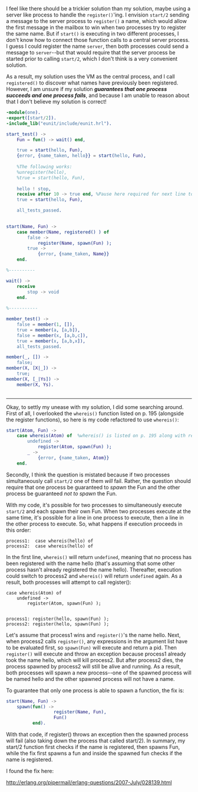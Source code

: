 I feel like there should be a trickier solution than my solution, maybe using a server like process to handle the `register()`'ing.  I envision `start/2` sending a message to the server process to `register()` a name, which would allow the first message in the mailbox to win when two processes try to register the same name.  But if `start()` is executing in two different processes, I don't know how to connect those function calls to a central server process.  I guess I could register the name `server`, then both processes could send a message to `server`--but that would require that the server process be started prior to calling `start/2`, which I don't think is a very convenient solution. 

As a result, my solution uses the VM as the central process, and I call `registered()` to discover what names have previously been registered.  However, I am unsure if my solution ***guarantees that one process succeeds and one process fails***, and because I am unable to reason about that I don't believe my solution is correct!


```erlang
-module(one).
-export([start/2]).
-include_lib("eunit/include/eunit.hrl").

start_test() ->
    Fun = fun() -> wait() end,

    true = start(hello, Fun),
    {error, {name_taken, hello}} = start(hello, Fun),
    
    %The following works:
    %unregister(hello),
    %true = start(hello, Fun),
    
    hello ! stop,
    receive after 10 -> true end, %Pause here required for next line to work 
    true = start(hello, Fun),

    all_tests_passed.
     

start(Name, Fun) ->
    case member(Name, registered() ) of
        false ->
            register(Name, spawn(Fun) );
        true ->
            {error, {name_taken, Name}}
    end.

%----------

wait() ->                        
    receive
        stop -> void
    end.
        
%-----------

member_test() ->
    false = member(1, []),
    true = member(a, [a,b]),
    false = member(x, [a,b,c]),
    true = member(x, [a,b,x]),
    all_tests_passed.

member(_, []) ->
    false;
member(X, [X|_]) ->
    true;
member(X, [_|Ys]) ->
    member(X, Ys).
    
```
------
Okay, to settly my unease with my solution, I did some searching around.  First of all, I overlooked the `whereis()` function listed on p. 195 (alongside the register functions), so here is my code refactored to use `whereis()`:
```erlang
start(Atom, Fun) ->
    case whereis(Atom) of  %whereis() is listed on p. 195 along with register().
        undefined ->
            register(Atom, spawn(Fun) );
        _ ->
            {error, {name_taken, Atom}}
    end.
```
Secondly, I think the question is mistated because if two processes simultaneously call `start/2` one of them *will* fail.  Rather, the question should require that one process be guaranteed to *spawn* the Fun and the other process be guaranteed *not to spawn* the Fun.

With my code, it's possible for two processes to simultaneously execute `start/2` and each spawn their own Fun.  When two processes execute at the same time, it's possible for a line in one process to execute, then a line in the other process to execute.  So, what happens if execution proceeds in this order:

    process1:  case whereis(hello) of 
    process2:  case whereis(hello) of

In the first line, `whereis()` will return `undefined`,  meaning that no process has been registered with the name hello (that's assuming that some other process hasn't already registered the name hello).  Thereafter, execution could switch to process2 and `whereis()` will return `undefined` again. As a result, both processes will attempt to call register():

    case whereis(Atom) of 
        undefined ->
            register(Atom, spawn(Fun) );
            
            
    process1: register(hello, spawn(Fun) );
    process2: register(hello, spawn(Fun) ); 

Let's assume that process1 wins and `register()`'s the name hello.  Next, when process2 calls `register()`, any expressions in the argument list have to be evaluated first, so `spawn(Fun)` will execute and return a pid.  Then `register()` will execute and throw an exception because process1 already took the name hello, which will kill process2.  But after process2 dies, the process spawned by process2 will still be alive and running.  As a result, both processes will spawn a new process--one of the spawned process will be named hello and the other spawned process will not have a name.

To guarantee that only one process is able to spawn a function, the fix is:

```erlang
start(Name, Fun) ->
    spawn(fun() ->
                  register(Name, Fun),
                  Fun()
          end).
```

With that code, if register() throws an exception then the spawned process will fail (also taking down the process that called start/2).  In summary, my start/2 function first checks if the name is registered, then spawns Fun, while the fix first spawns a fun and inside the spawned fun checks if the name is registered.

I found the fix here:

http://erlang.org/pipermail/erlang-questions/2007-July/028139.html


        
